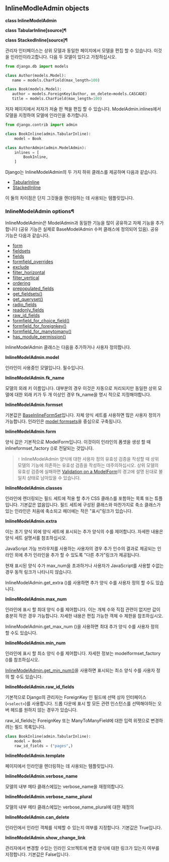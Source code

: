 ## InlineModleAdmin objects

**class InlineModelAdmin**

**class TabularInline[source]¶**

**class StackedInline[source]¶**

관리자 인터페이스는 상위 모델과 동일한 페이지에서 모델을 편집 할 수 있습니다. 이것을 인라인이라고합니다. 다음 두 모델이 있다고 가정하십시오.

``` python
from django.db import models

class Author(models.Model):
   name = models.CharField(max_length=100)

class Book(models.Model):
   author = models.ForeignKey(Author, on_delete=models.CASCADE)
   title = models.CharField(max_length=100)
```
저자 페이지에서 저자가 저술 한 책을 편집 할 수 있습니다. ModelAdmin.inlines에서 모델을 지정하여 모델에 인라인을 추가합니다.

``` python
from django.contrib import admin

class BookInline(admin.TabularInline):
    model = Book

class AuthorAdmin(admin.ModelAdmin):
    inlines = [
        BookInline,
    ]
```
Django는 InlineModelAdmin의 두 가지 하위 클래스를 제공하며 다음과 같습니다.

* [TabularInline](https://docs.djangoproject.com/en/2.2/ref/contrib/admin/#django.contrib.admin.TabularInline)
* [StackedInline](https://docs.djangoproject.com/en/2.2/ref/contrib/admin/#django.contrib.admin.StackedInline)

이 둘의 차이점은 단지 그것들을 렌더링하는 데 사용되는 템플릿입니다.

### InlineModelAdmin options¶

InlineModelAdmin은 ModelAdmin과 동일한 기능을 많이 공유하고 자체 기능을 추가합니다 (공유 기능은 실제로 BaseModelAdmin 수퍼 클래스에 정의되어 있음). 공유 기능은 다음과 같습니다.

* [form](https://docs.djangoproject.com/en/2.2/ref/contrib/admin/#django.contrib.admin.InlineModelAdmin.form)
* [fieldsets](https://docs.djangoproject.com/en/2.2/ref/contrib/admin/#django.contrib.admin.ModelAdmin.fieldsets)
* [fields](https://docs.djangoproject.com/en/2.2/ref/contrib/admin/#django.contrib.admin.ModelAdmin.fields)
* [formfield_overrides](https://docs.djangoproject.com/en/2.2/ref/contrib/admin/#django.contrib.admin.ModelAdmin.formfield_overrides)
* [exclude](https://docs.djangoproject.com/en/2.2/ref/contrib/admin/#django.contrib.admin.ModelAdmin.exclude)
* [filter_horizontal](https://docs.djangoproject.com/en/2.2/ref/contrib/admin/#django.contrib.admin.ModelAdmin.filter_horizontal)
* [filter_vertical](https://docs.djangoproject.com/en/2.2/ref/contrib/admin/#django.contrib.admin.ModelAdmin.filter_vertical)
* [ordering](https://docs.djangoproject.com/en/2.2/ref/contrib/admin/#django.contrib.admin.ModelAdmin.ordering)
* [prepopulated_fields](https://docs.djangoproject.com/en/2.2/ref/contrib/admin/#django.contrib.admin.ModelAdmin.prepopulated_fields)
* [get_fieldsets()](https://docs.djangoproject.com/en/2.2/ref/contrib/admin/#django.contrib.admin.ModelAdmin.get_fieldsets)
* [get_queryset()](https://docs.djangoproject.com/en/2.2/ref/contrib/admin/#django.contrib.admin.ModelAdmin.get_queryset)
* [radio_fields](https://docs.djangoproject.com/en/2.2/ref/contrib/admin/#django.contrib.admin.ModelAdmin.radio_fields)
* [readonly_fields]([readonly_fields](https://docs.djangoproject.com/en/2.2/ref/contrib/admin/#django.contrib.admin.ModelAdmin.readonly_fields))
* [raw_id_fields](https://docs.djangoproject.com/en/2.2/ref/contrib/admin/#django.contrib.admin.InlineModelAdmin.raw_id_fields)
* [formfield_for_choice_field()](https://docs.djangoproject.com/en/2.2/ref/contrib/admin/#django.contrib.admin.ModelAdmin.formfield_for_choice_field)
* [formfield_for_foreignkey()](https://docs.djangoproject.com/en/2.2/ref/contrib/admin/#django.contrib.admin.ModelAdmin.formfield_for_foreignkey)
* [formfield_for_manytomany()](https://docs.djangoproject.com/en/2.2/ref/contrib/admin/#django.contrib.admin.ModelAdmin.formfield_for_manytomany)
* [has_module_permission()](https://docs.djangoproject.com/en/2.2/ref/contrib/admin/#django.contrib.admin.ModelAdmin.has_module_permission)

InlineModelAdmin 클래스는 다음을 추가하거나 사용자 정의합니다.

**InlineModelAdmin.model**

인라인이 사용중인 모델입니다. 필수입니다.

**InlineModelAdmin.fk_name**

모델의 외래 키 이름입니다. 대부분의 경우 이것은 자동으로 처리되지만 동일한 상위 모델에 대한 외래 키가 두 개 이상인 경우 fk_name을 명시 적으로 지정해야합니다.

**InlineModelAdmin.formset**

기본값은 [BaseInlineFormSet](https://docs.djangoproject.com/en/2.2/topics/forms/modelforms/#django.forms.models.BaseInlineFormSet)입니다. 자체 양식 세트를 사용하면 많은 사용자 정의가 가능합니다. 인라인은 [model formsets](https://docs.djangoproject.com/en/2.2/topics/forms/modelforms/#model-formsets)을 중심으로 구축됩니다.

**InlineModelAdmin.form**

양식 값은 기본적으로 ModelForm입니다. 이것이이 인라인의 폼셋을 생성 할 때 inlineformset_factory ()로 전달되는 것입니다.

> `!` InlineModelAdmin 양식에 대한 사용자 정의 유효성 검증을 작성할 때 상위 모델의 기능에 의존하는 유효성 검증을 작성하는 데주의하십시오. 상위 모델의 유효성 검증에 실패하면 [Validation on a ModelForm](https://docs.djangoproject.com/en/2.2/topics/forms/modelforms/#validation-on-modelform)의 경고에 설명 된대로 불일치 상태로 남아있을 수 있습니다.

**InlineModelAdmin.classes**

인라인에 렌더링되는 필드 세트에 적용 할 추가 CSS 클래스를 포함하는 목록 또는 튜플입니다. 기본값은 없음입니다. 필드 세트에 구성된 클래스와 마찬가지로 축소 클래스가있는 인라인은 처음에 축소되고 헤더에는 작은 "표시"링크가 있습니다.

**InlineModelAdmin.extra**

이는 초기 양식 외에 양식 세트에 표시되는 추가 양식의 수를 제어합니다. 자세한 내용은 양식 세트 설명서를 참조하십시오.

JavaScript 가능 브라우저를 사용하는 사용자의 경우 추가 인수의 결과로 제공되는 인라인 외에 추가 인라인을 추가 할 수 있도록 "다른 추가"링크가 제공됩니다.

현재 표시된 양식 수가 max_num을 초과하거나 사용자가 JavaScript를 사용할 수없는 경우 동적 링크가 나타나지 않습니다.

InlineModelAdmin.get_extra ()를 사용하면 추가 양식 수를 사용자 정의 할 수도 있습니다.

**InlineModelAdmin.max_num**

인라인에 표시 할 최대 양식 수를 제어합니다. 이는 개체 수와 직접 관련이 없지만 값이 충분히 작은 경우 가능합니다. 자세한 내용은 편집 가능한 객체 수 제한을 참조하십시오.

InlineModelAdmin.get_max_num ()을 사용하면 최대 추가 양식 수를 사용자 정의 할 수도 있습니다.

**InlineModelAdmin.min_num**

인라인에 표시 할 최소 양식 수를 제어합니다. 자세한 정보는 modelformset_factory ()를 참조하십시오.

[InlineModelAdmin.get_min_num()](https://docs.djangoproject.com/en/2.2/ref/contrib/admin/#django.contrib.admin.InlineModelAdmin.get_min_num)을 사용하면 표시되는 최소 양식 수를 사용자 정의 할 수도 있습니다.

**InlineModelAdmin.raw_id_fields**

기본적으로 Django의 관리자는 ForeignKey 인 필드에 선택 상자 인터페이스 (`<select>`)를 사용합니다. 드롭 다운에 표시 할 모든 관련 인스턴스를 선택해야하는 오버 헤드를 원하지 않는 경우가 있습니다.

raw_id_fields는 ForeignKey 또는 ManyToManyField에 대한 입력 위젯으로 변경하려는 필드 목록입니다.

``` python
class BookInline(admin.TabularInline):
    model = Book
    raw_id_fields = ("pages",)
```

**InlineModelAdmin.template**

페이지에서 인라인을 렌더링하는 데 사용되는 템플릿입니다.

**InlineModelAdmin.verbose_name**

모델의 내부 메타 클래스에있는 verbose_name을 재정의합니다.

**InlineModelAdmin.verbose_name_plural**

모델의 내부 메타 클래스에있는 verbose_name_plural에 대한 재정의

**InlineModelAdmin.can_delete**

인라인에서 인라인 객체를 삭제할 수 있는지 여부를 지정합니다. 기본값은 True입니다.

**InlineModelAdmin.show_change_link**

관리자에서 변경할 수있는 인라인 오브젝트에 변경 양식에 대한 링크가 있는지 여부를 지정합니다. 기본값은 False입니다.